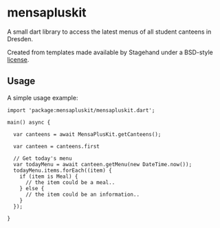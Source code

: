 # mensapluskit

A small dart library to access the latest menus of all student canteens in Dresden.

Created from templates made available by Stagehand under a BSD-style
[license](https://github.com/dart-lang/stagehand/blob/master/LICENSE).

## Usage

A simple usage example:

    import 'package:mensapluskit/mensapluskit.dart';

    main() async {
     
      var canteens = await MensaPlusKit.getCanteens();
      
      var canteen = canteens.first
      
      // Get today's menu
      var todayMenu = await canteen.getMenu(new DateTime.now());
      todayMenu.items.forEach((item) {
        if (item is Meal) {
          // the item could be a meal..
        } else {
          // the item could be an information..
        }
      });
      
    }
    